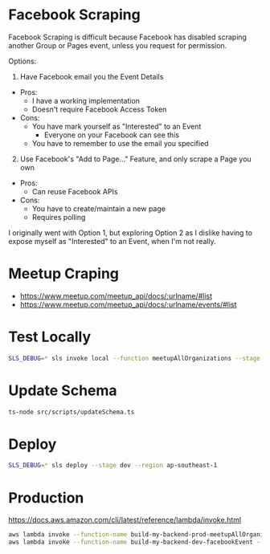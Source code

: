 # Facebook Scraping

Facebook Scraping is difficult because Facebook has disabled scraping another Group or Pages event, unless you request for permission.

Options:
1. Have Facebook email you the Event Details
  - Pros:
    - I have a working implementation
    - Doesn't require Facebook Access Token
  - Cons:
    - You have mark yourself as "Interested" to an Event
      - Everyone on your Facebook can see this
    - You have to remember to use the email you specified
2. Use Facebook's "Add to Page..." Feature, and only scrape a Page you own
  - Pros:
    - Can reuse Facebook APIs
  - Cons:
    - You have to create/maintain a new page
    - Requires polling

I originally went with Option 1, but exploring Option 2 as I dislike having to expose myself as "Interested" to an Event, when I'm not really.

# Meetup Craping

- https://www.meetup.com/meetup_api/docs/:urlname/#list
- https://www.meetup.com/meetup_api/docs/:urlname/events/#list

# Test Locally

```sh
SLS_DEBUG=* sls invoke local --function meetupAllOrganizations --stage dev --region ap-southeast-1
```

# Update Schema

```sh
ts-node src/scripts/updateSchema.ts
```

# Deploy

```sh
SLS_DEBUG=* sls deploy --stage dev --region ap-southeast-1
```

# Production

https://docs.aws.amazon.com/cli/latest/reference/lambda/invoke.html

```sh
aws lambda invoke --function-name build-my-backend-prod-meetupAllOrganizations /dev/stdout
aws lambda invoke --function-name build-my-backend-dev-facebookEvent --payload '{"body":"{\"id\":\"2202484380027712\",\"region\":\"kl\"}"}' /dev/stdout
```
